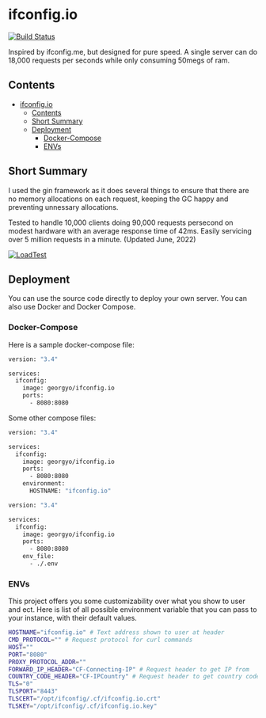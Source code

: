 
# ifconfig.io

[![Build Status](https://drone.io/github.com/georgyo/ifconfig.io/status.png)](https://drone.io/github.com/georgyo/ifconfig.io/latest)

Inspired by ifconfig.me, but designed for pure speed. A single server can do 18,000 requests per seconds while only consuming 50megs of ram.

## Contents

- [ifconfig.io](#ifconfigio)
  - [Contents](#contents)
  - [Short Summary](#short-summary)
  - [Deployment](#deployment)
    - [Docker-Compose](#docker-compose)
    - [ENVs](#envs)

## Short Summary

I used the gin framework as it does several things to ensure that there are no memory allocations on each request, keeping the GC happy and preventing unnessary allocations.

Tested to handle 10,000 clients doing 90,000 requests persecond on modest hardware with an average response time of 42ms. Easily servicing over 5 million requests in a minute. (Updated June, 2022)

[![LoadTest](http://i.imgur.com/0vJYumD.png)](https://loader.io/reports/f1e9a7dd516ac0472351e5e0c83b0787/results/a055e51ff317cdf8a688b25e9c0e4147#response_details)

## Deployment

You can use the source code directly to deploy your own server. You can also use Docker and Docker Compose.

### Docker-Compose

Here is a sample docker-compose file:

``` bash
version: "3.4"

services:
  ifconfig:
    image: georgyo/ifconfig.io
    ports:
      - 8080:8080
```

Some other compose files:

``` bash
version: "3.4"

services:
  ifconfig:
    image: georgyo/ifconfig.io
    ports:
      - 8080:8080
    environment:
      HOSTNAME: "ifconfig.io"
```

``` bash
version: "3.4"

services:
  ifconfig:
    image: georgyo/ifconfig.io
    ports:
      - 8080:8080
    env_file:
      - ./.env
```

### ENVs

This project offers you some customizability over what you show to user and ect. Here is list of all possible environment variable that you can pass to your instance, with their default values.

``` bash
HOSTNAME="ifconfig.io" # Text address shown to user at header
CMD_PROTOCOL="" # Request protocol for curl commands
HOST=""
PORT="8080"
PROXY_PROTOCOL_ADDR=""
FORWARD_IP_HEADER="CF-Connecting-IP" # Request header to get IP from
COUNTRY_CODE_HEADER="CF-IPCountry" # Request header to get country code from
TLS="0"
TLSPORT="8443"
TLSCERT="/opt/ifconfig/.cf/ifconfig.io.crt"
TLSKEY="/opt/ifconfig/.cf/ifconfig.io.key"
```
